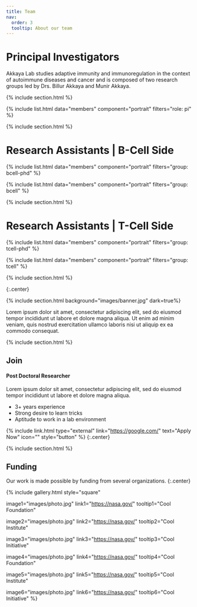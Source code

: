 ```yaml
---
title: Team
nav:
  order: 3
  tooltip: About our team
---
```


# <i class="fas fa-microscope"></i>Principal Investigators

Akkaya Lab studies adaptive immunity and immunoregulation in the context of autoimmune diseases and cancer and is composed of two research groups led by Drs. Billur Akkaya and Munir Akkaya.

{% include section.html %}

{%
  include list.html
  data="members"
  component="portrait"
  filters="role: pi"
%}

{% include section.html %}

# <i class="fas fa-users"></i>Research Assistants | B-Cell Side
{%
  include list.html
  data="members"
  component="portrait"
  filters="group: bcell-phd"
%}

{%
  include list.html
  data="members"
  component="portrait"
  filters="group: bcell"
%}

{% include section.html %}

# <i class="fas fa-users"></i>Research Assistants | T-Cell Side
{%
  include list.html
  data="members"
  component="portrait"
  filters="group: tcell-phd"
%}

{%
  include list.html
  data="members"
  component="portrait"
  filters="group: tcell"
%}

{% include section.html %}

{:.center}

{% include section.html background="images/banner.jpg" dark=true%}

Lorem ipsum dolor sit amet, consectetur adipiscing elit, sed do eiusmod tempor incididunt ut labore et dolore magna aliqua.
Ut enim ad minim veniam, quis nostrud exercitation ullamco laboris nisi ut aliquip ex ea commodo consequat.

{% include section.html %}

## Join

#### Post Doctoral Researcher

Lorem ipsum dolor sit amet, consectetur adipiscing elit, sed do eiusmod tempor incididunt ut labore et dolore magna aliqua.

- 3+ years experience 
- Strong desire to learn tricks 
- Aptitude to work in a lab environment

{% include link.html type="external" link="https://google.com/" text="Apply Now" icon="" style="button" %}
{:.center}

{% include section.html %}

## Funding

Our work is made possible by funding from several organizations.
{:.center}

{%
  include gallery.html
  style="square"

  image1="images/photo.jpg"
  link1="https://nasa.gov/"
  tooltip1="Cool Foundation"

  image2="images/photo.jpg"
  link2="https://nasa.gov/"
  tooltip2="Cool Institute"

  image3="images/photo.jpg"
  link3="https://nasa.gov/"
  tooltip3="Cool Initiative"

  image4="images/photo.jpg"
  link4="https://nasa.gov/"
  tooltip4="Cool Foundation"

  image5="images/photo.jpg"
  link5="https://nasa.gov/"
  tooltip5="Cool Institute"

  image6="images/photo.jpg"
  link6="https://nasa.gov/"
  tooltip6="Cool Initiative"
%}
